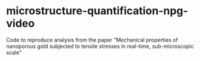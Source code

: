 # microstructure-quantification-npg-video
Code to reproduce analysis from the paper "Mechanical properties of nanoporous gold subjected to tensile stresses in real-time, sub-microscopic scale"
